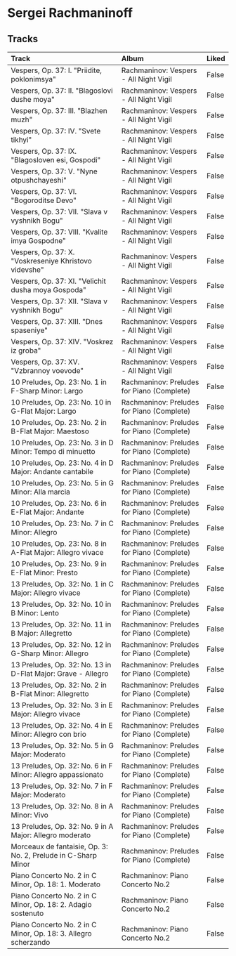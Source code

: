 # Sergei Rachmaninoff

## Tracks

| Track                                                          | Album                                      | Liked   |
|:---------------------------------------------------------------|:-------------------------------------------|:--------|
| Vespers, Op. 37: I. "Priidite, poklonimsya"                    | Rachmaninov: Vespers - All Night Vigil     | False   |
| Vespers, Op. 37: II. "Blagoslovi dushe moya"                   | Rachmaninov: Vespers - All Night Vigil     | False   |
| Vespers, Op. 37: III. "Blazhen muzh"                           | Rachmaninov: Vespers - All Night Vigil     | False   |
| Vespers, Op. 37: IV. "Svete tikhyi"                            | Rachmaninov: Vespers - All Night Vigil     | False   |
| Vespers, Op. 37: IX. "Blagosloven esi, Gospodi"                | Rachmaninov: Vespers - All Night Vigil     | False   |
| Vespers, Op. 37: V. "Nyne otpushchayeshi"                      | Rachmaninov: Vespers - All Night Vigil     | False   |
| Vespers, Op. 37: VI. "Bogoroditse Devo"                        | Rachmaninov: Vespers - All Night Vigil     | False   |
| Vespers, Op. 37: VII. "Slava v vyshnikh Bogu"                  | Rachmaninov: Vespers - All Night Vigil     | False   |
| Vespers, Op. 37: VIII. "Kvalite imya Gospodne"                 | Rachmaninov: Vespers - All Night Vigil     | False   |
| Vespers, Op. 37: X. "Voskreseniye Khristovo videvshe"          | Rachmaninov: Vespers - All Night Vigil     | False   |
| Vespers, Op. 37: XI. "Velichit dusha moya Gospoda"             | Rachmaninov: Vespers - All Night Vigil     | False   |
| Vespers, Op. 37: XII. "Slava v vyshnikh Bogu"                  | Rachmaninov: Vespers - All Night Vigil     | False   |
| Vespers, Op. 37: XIII. "Dnes spaseniye"                        | Rachmaninov: Vespers - All Night Vigil     | False   |
| Vespers, Op. 37: XIV. "Voskrez iz groba"                       | Rachmaninov: Vespers - All Night Vigil     | False   |
| Vespers, Op. 37: XV. "Vzbrannoy voevode"                       | Rachmaninov: Vespers - All Night Vigil     | False   |
| 10 Preludes, Op. 23: No. 1 in F-Sharp Minor: Largo             | Rachmaninov: Preludes for Piano (Complete) | False   |
| 10 Preludes, Op. 23: No. 10 in G-Flat Major: Largo             | Rachmaninov: Preludes for Piano (Complete) | False   |
| 10 Preludes, Op. 23: No. 2 in B-Flat Major: Maestoso           | Rachmaninov: Preludes for Piano (Complete) | False   |
| 10 Preludes, Op. 23: No. 3 in D Minor: Tempo di minuetto       | Rachmaninov: Preludes for Piano (Complete) | False   |
| 10 Preludes, Op. 23: No. 4 in D Major: Andante cantabile       | Rachmaninov: Preludes for Piano (Complete) | False   |
| 10 Preludes, Op. 23: No. 5 in G Minor: Alla marcia             | Rachmaninov: Preludes for Piano (Complete) | False   |
| 10 Preludes, Op. 23: No. 6 in E-Flat Major: Andante            | Rachmaninov: Preludes for Piano (Complete) | False   |
| 10 Preludes, Op. 23: No. 7 in C Minor: Allegro                 | Rachmaninov: Preludes for Piano (Complete) | False   |
| 10 Preludes, Op. 23: No. 8 in A-Flat Major: Allegro vivace     | Rachmaninov: Preludes for Piano (Complete) | False   |
| 10 Preludes, Op. 23: No. 9 in E-Flat Minor: Presto             | Rachmaninov: Preludes for Piano (Complete) | False   |
| 13 Preludes, Op. 32: No. 1 in C Major: Allegro vivace          | Rachmaninov: Preludes for Piano (Complete) | False   |
| 13 Preludes, Op. 32: No. 10 in B Minor: Lento                  | Rachmaninov: Preludes for Piano (Complete) | False   |
| 13 Preludes, Op. 32: No. 11 in B Major: Allegretto             | Rachmaninov: Preludes for Piano (Complete) | False   |
| 13 Preludes, Op. 32: No. 12 in G-Sharp Minor: Allegro          | Rachmaninov: Preludes for Piano (Complete) | False   |
| 13 Preludes, Op. 32: No. 13 in D-Flat Major: Grave - Allegro   | Rachmaninov: Preludes for Piano (Complete) | False   |
| 13 Preludes, Op. 32: No. 2 in B-Flat Minor: Allegretto         | Rachmaninov: Preludes for Piano (Complete) | False   |
| 13 Preludes, Op. 32: No. 3 in E Major: Allegro vivace          | Rachmaninov: Preludes for Piano (Complete) | False   |
| 13 Preludes, Op. 32: No. 4 in E Minor: Allegro con brio        | Rachmaninov: Preludes for Piano (Complete) | False   |
| 13 Preludes, Op. 32: No. 5 in G Major: Moderato                | Rachmaninov: Preludes for Piano (Complete) | False   |
| 13 Preludes, Op. 32: No. 6 in F Minor: Allegro appassionato    | Rachmaninov: Preludes for Piano (Complete) | False   |
| 13 Preludes, Op. 32: No. 7 in F Major: Moderato                | Rachmaninov: Preludes for Piano (Complete) | False   |
| 13 Preludes, Op. 32: No. 8 in A Minor: Vivo                    | Rachmaninov: Preludes for Piano (Complete) | False   |
| 13 Preludes, Op. 32: No. 9 in A Major: Allegro moderato        | Rachmaninov: Preludes for Piano (Complete) | False   |
| Morceaux de fantaisie, Op. 3: No. 2, Prelude in C-Sharp Minor  | Rachmaninov: Preludes for Piano (Complete) | False   |
| Piano Concerto No. 2 in C Minor, Op. 18: 1. Moderato           | Rachmaninov: Piano Concerto No.2           | False   |
| Piano Concerto No. 2 in C Minor, Op. 18: 2. Adagio sostenuto   | Rachmaninov: Piano Concerto No.2           | False   |
| Piano Concerto No. 2 in C Minor, Op. 18: 3. Allegro scherzando | Rachmaninov: Piano Concerto No.2           | False   |